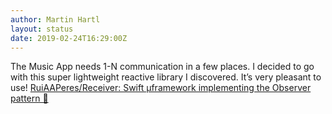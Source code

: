 ```yaml
---
author: Martin Hartl
layout: status
date: 2019-02-24T16:29:00Z
---
```

The Music App needs 1-N communication in a few places. I decided to go with this super lightweight reactive library I discovered. It’s very pleasant to use!
[RuiAAPeres/Receiver: Swift µframework implementing the Observer pattern 📡](https://github.com/RuiAAPeres/Receiver)